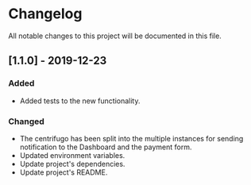 # Changelog
All notable changes to this project will be documented in this file.

## [1.1.0] - 2019-12-23

### Added
- Added tests to the new functionality.

### Changed
- The centrifugo has been split into the multiple instances for sending notification to the Dashboard and the payment form.
- Updated environment variables.
- Update project's dependencies.
- Update project's README.